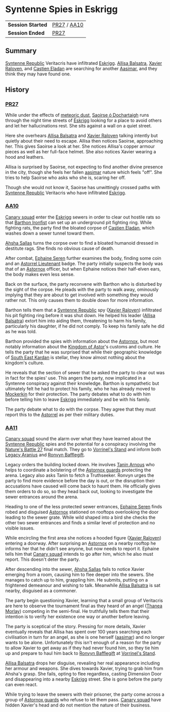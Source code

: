 # Syntenne Spies in Eskrigg

|||
| --- | --- |
| **Session Started** | [PR27](../sessions/completed/PR27.md) / [AA10](../sessions/completed/AA10.md) | storyline.2
| **Session Ended** | [PR27](../sessions/completed/PR27.md) |

## Summary

[Syntenne Republic](../civilisations/syntenne-republic/syntenne-republic.md) Veritacris have infiltrated [Eskrigg](../places/cities/eskrigg.md). [Allisa Balsatra](../characters/allisa-balsatra.md), [Xavier Raloven](../characters/xavier-raloven.md), and [Castien Eladan](../characters/castien-eladan.md) are searching for another [Aasimar](../lineages/aasimar.md), and they think they may have found one.

## History

### [PR27](../sessions/completed/PR27.md)

While under the effects of [meteoric dust](../items/meteoric/meteoric-dust.md), [Saoirse ó Dochartaigh](../characters/saoirse-o-dochartaigh.md) runs through the night time streets of [Eskrigg](../places/cities/eskrigg.md) looking for a place to avoid others and let her hallucinations rest. She sits against a wall on a quiet street.

Here she overhears [Allisa Balsatra](../characters/allisa-balsatra.md) and [Xavier Raloven](../characters/xavier-raloven.md) talking intently but quietly about their need to escape. Allisa then notices Saoirse, approaching her. This gives Saoirse a look at her. She notices Allisa's copper armour pieces as well as her full-face helmet. She also notices Xavier wearing a hood and leathers.

Allisa is surprised by Saoirse, not expecting to find another divine presence in the city, though she feels her fallen [aasimar](../lineages/aasimar.md) nature which feels "off". She tries to help Saoirse who asks who she is, scaring her off.

Though she would not know it, Saoirse has unwittingly crossed paths with [Syntenne Republic](../civilisations/syntenne-republic/syntenne-republic.md) Veritacris who have infiltrated [Eskrigg](../places/cities/eskrigg.md).

### [AA10](../sessions/completed/AA10.md)

[Canary squad](../organisations/astorrel/squads/canary-squad.md) enter the [Eskrigg](../places/cities/eskrigg.md) sewers in order to clear out hostile rats so that [Barthon Ironfist](../characters/barthon-ironfist.md) can set up an underground pit fighting ring. While fighting rats, the party find the bloated corpse of [Castien Eladan](../characters/castien-eladan.md), which washes down a sewer tunnel toward them.

[Ahsha Sallas](../characters/ahsha-sallas.md) turns the corpse over to find a bloated humanoid dressed in destitute rags. She finds no obvious cause of death.

After combat, [Ephaine Seren](../characters/ephaine-seren.md) further examines the body, finding some coin and an [Astorrel Lieutenant](../organisations/astorrel/ranks/astorrel-lieutenant.md) badge. The party initially suspects the body was that of an [Astornox](../organisations/astornox/astornox.md) officer, but when Ephaine notices their half-elven ears, the body makes even less sense.

Back on the surface, the party reconvene with Barthon who is disturbed by the sight of the corpse. He pleads with the party to walk away, ominously implying that they are about to get involved with something they would rather not. This only causes them to double down for more information.

Barthon tells them that a [Syntenne Republic](../civilisations/syntenne-republic/syntenne-republic.md) spy ([Xavier Raloven](../characters/xavier-raloven.md)) infiltrated his pit fighting ring before it was shut down. He helped his leader ([Allisa Balsatra](../characters/allisa-balsatra.md)) extort him into aiding them, threatening to harm his family, particularly his daughter, if he did not comply. To keep his family safe he did as he was told.

Barthon provided the spies with information about the [Astornox](../organisations/astornox/astornox.md), but most notably information about the [Kingdom of Astor](../civilisations/kingdom-of-astor/kingdom-of-astor.md)'s customs and culture. He tells the party that he was surprised that while their geographic knowledge of [South East Kardan](../places/regions/south-east-kardan.md) is stellar, they know almost nothing about the kingdom's culture.

He reveals that the section of sewer that he asked the party to clear out was in fact for the spies' use. This angers the party, now implicated in a Syntenne conspiracy against their knowledge. Barthon is sympathetic but ultimately felt he had to protect his family, who he has already moved to [Mockerkin](../places/towns/mockerkin.md) for their protection. The party debates what to do with him before telling him to leave [Eskrigg](../places/cities/eskrigg.md) immediately and be with his family.

The party debate what to do with the corpse. They agree that they must report this to the [Astorrel](../organisations/astorrel/astorrel.md) as per their military duties.

### [AA11](../sessions/completed/AA11.md)

[Canary squad](../organisations/astorrel/squads/canary-squad.md) sound the alarm over what they have learned about the [Syntenne Republic](../civilisations/syntenne-republic/syntenne-republic.md) spies and the potential for a conspiracy involving the [Nature's Battle 27](ended/natures-battle-27.md) final match. They go to [Vorrinel's Stand](../places/buildings/vorrinels-stand.md) and inform both [Legacy Aranius](../characters/legacy-aranius.md) and [Ronvyn Bafflegift](../characters/ronvyn-bafflegift.md).

Legacy orders the building locked down. He involves [Tanin Arnous](../characters/tanin-arnous.md) who helps to coordinate a bolstering of the [Astornox guards](../organisations/astornox/ranks/astornox-guard.md) protecting the arena. Legacy also asks Tanin to fetch a Truthseeker. Ronvyn urges the party to find more evidence before the day is out, or the disruption their accusations have caused will come back to haunt them. He officially gives them orders to do so, so they head back out, looking to investigate the sewer entrances around the arena.

Heading to one of the less protected sewer entrances, [Ephaine Seren](../characters/ephaine-seren.md) finds robed and disguised [Astornox](../organisations/astornox/astornox.md) stationed on rooftops overlooking the door leading to the sewer grate. While wild shaped into a bird she checks the other two sewer entrances and finds a similar level of protection and no visible issues.

While encircling the first area she notices a hooded figure ([Xavier Raloven](../characters/xavier-raloven.md)) entering a doorway. After surprising an [Astornox](../organisations/astornox/astornox.md) on a nearby rooftop he informs her that he didn't see anyone, but now needs to report it. Ephaine tells him that [Canary squad](../organisations/astorrel/squads/canary-squad.md) intends to go after him, which he also must report. This doesn't deter the party.

After descending into the sewer, [Ahsha Sallas](../characters/ahsha-sallas.md) fails to notice Xavier emerging from a room, causing him to flee deeper into the sewers. She manages to catch up to him, grappling him. He submits, putting on a frightened demeanour and wishing to talk. Meanwhile [Allisa Balsatra](../characters/allisa-balsatra.md) is sat nearby, disguised as a commoner.

The party begin questioning Xavier, learning that a small group of Veritacris are here to observe the tournament final as they heard of an angel ([Thanea Morlay](../characters/thanea-morlay.md)) competing in the semi-final. He truthfully tells them that their intention is to verify her existence one way or another before leaving.

The party is sceptical of the story. Pressing for more details, Xavier eventually reveals that Allisa has spent over 100 years searching each civilisation in turn for an angel, as she is one herself ([aasimar](../lineages/aasimar.md)) and no longer wants to be alone. Unfortunately this isn't enough of a reason for the party to allow Xavier to get away as if they had never found him, so they tie him up and prepare to haul him back to [Ronvyn Bafflegift](../characters/ronvyn-bafflegift.md) at [Vorrinel's Stand](../places/buildings/vorrinels-stand.md).

[Allisa Balsatra](../characters/allisa-balsatra.md) drops her disguise, revealing her real appearance including her armour and weapons. She dives towards Xavier, trying to grab him from Ahsha's grasp. She fails, opting to flee regardless, casting Dimension Door and disappearing into a nearby [Eskrigg](../places/cities/eskrigg.md) street. She is gone before the party can even react.

While trying to leave the sewers with their prisoner, the party come across a group of [Astornox guards](../organisations/astornox/ranks/astornox-guard.md) who refuse to let them pass. [Canary squad](../organisations/astorrel/squads/canary-squad.md) have hidden Xavier's head and do not mention the nature of their business.
